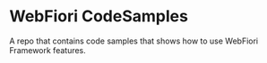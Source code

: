 # WebFiori CodeSamples
A repo that contains code samples that shows how to use WebFiori Framework features.

